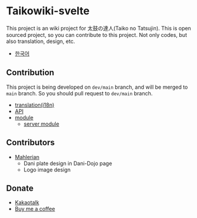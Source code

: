 # Taikowiki-svelte

This project is an wiki project for 太鼓の達人(Taiko no Tatsujin). This is open sourced project, so you can contribute to this project. Not only codes, but also translation, design, etc.

- [한국어](/docs/ko/readme.md)

## Contribution

This project is being developed on `dev/main` branch, and will be merged to `main` branch. So you should pull request to `dev/main` branch.

- [translation(i18n)](/docs/i18n.md)
- [API](/docs/api.md)
- [module](/docs/module.md)
    - [server module](/docs/server_module.md)

## Contributors

- [Mahlerian](https://x.com/IchBinMahlerian)
    - Dani plate design in Dani-Dojo page
    - Logo image design

## Donate

- [Kakaotalk](https://open.kakao.com/me/hotsixman)
- [Buy me a coffee](https://buymeacoffee.com/hotsixman)
